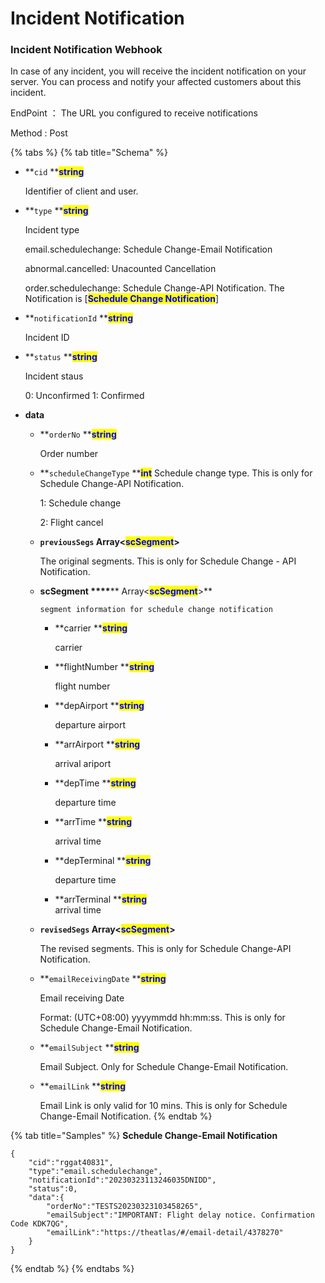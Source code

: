 # Incident Notification

### Incident Notification Webhook

In case of any incident, you will receive the incident notification on your server. You can process and notify your affected customers about this incident.

EndPoint ： The URL you configured to receive notifications

Method : Post

{% tabs %}
{% tab title="Schema" %}
*   **`cid` **<mark style="color:blue;">**string**</mark>

    Identifier of client and user.
*   **`type` **<mark style="color:blue;">**string**</mark>

    Incident type
    
    email.schedulechange: Schedule Change-Email Notification
    
    abnormal.cancelled: Unacounted Cancellation
    
    order.schedulechange: Schedule Change-API Notification. The Notification is [<mark style="color:blue;">**Schedule Change Notification**</mark>]
      
*   **`notificationId` **<mark style="color:blue;">**string**</mark>

      Incident ID
      
*   **`status` **<mark style="color:blue;">**string**</mark>

      Incident staus
      
      0: Unconfirmed
      1: Confirmed
    
* **data**
  *   **`orderNo` **<mark style="color:blue;">**string**</mark>

      Order number
      
  *   **`scheduleChangeType` **<mark style="color:blue;">**int**</mark>
      Schedule change type. This is only for Schedule Change-API Notification.

      1: Schedule change

      2: Flight cancel
      
  *   **`previousSegs` Array<**<mark style="color:blue;">**scSegment**</mark>**>**

      The original segments. This is only for Schedule Change - API Notification. 
  *   **scSegment **<mark style="color:blue;">**\*\*\*\***</mark>** Array<**<mark style="color:blue;">**scSegment**</mark>**>**

          segment information for schedule change notification

         *   **carrier **<mark style="color:blue;">**string**</mark>

              carrier
         *   **flightNumber **<mark style="color:blue;">**string**</mark>

              flight number
         *   **depAirport **<mark style="color:blue;">**string**</mark>

              departure airport
         *   **arrAirport **<mark style="color:blue;">**string**</mark>

              arrival ariport
         *   **depTime **<mark style="color:blue;">**string**</mark>

              departure time
         *   **arrTime **<mark style="color:blue;">**string**</mark>

              arrival time
         *   **depTerminal **<mark style="color:blue;">**string**</mark>

              departure time
         *   **arrTerminal **<mark style="color:blue;">**string**</mark>\
              arrival time
          
  *   **`revisedSegs` Array<**<mark style="color:blue;">**scSegment**</mark>**>**

      The revised segments. This is only for Schedule Change-API Notification.
      
  *   **`emailReceivingDate` **<mark style="color:blue;">**string**</mark>

      Email receiving Date
      
      Format: (UTC+08:00) yyyymmdd hh:mm:ss. This is only for Schedule Change-Email Notification.
      
  *   **`emailSubject` **<mark style="color:blue;">**string**</mark>
  
      Email Subject. Only for Schedule Change-Email Notification.
      
  *   **`emailLink` **<mark style="color:blue;">**string**</mark>

      Email Link is only valid for 10 mins. This is only for Schedule Change-Email Notification.
{% endtab %}
      
{% tab title="Samples" %}
**Schedule Change-Email Notification**

```
{
    "cid":"rggat40831",
    "type":"email.schedulechange",
    "notificationId":"20230323113246035DNIDD",
    "status":0,
    "data":{
        "orderNo":"TESTS20230323103458265",
        "emailSubject":"IMPORTANT: Flight delay notice. Confirmation Code KDK7QG",
        "emailLink":"https://theatlas/#/email-detail/4378270"
    }
}
```
{% endtab %}
{% endtabs %}
